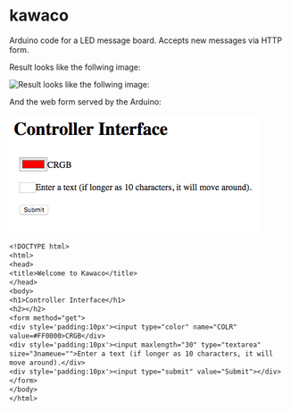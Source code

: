 # kawaco
Arduino code for a LED message board. Accepts new messages via HTTP form.

Result looks like the follwing image:

![Result looks like the follwing image:](https://kartingmanager.com/wp-content/uploads/2014/09/led-display.png)

And the web form served by the Arduino:

![Web form:](./webform.png)

```http
<!DOCTYPE html>
<html>
<head>
<title>Welcome to Kawaco</title>
</head>
<body>
<h1>Controller Interface</h1>
<h2></h2>
<form method="get">
<div style='padding:10px'><input type="color" name="COLR" value=#FF0000>CRGB</div>
<div style='padding:10px'><input maxlength="30" type="textarea" size="3nameue="">Enter a text (if longer as 10 characters, it will move around).</div>
<div style='padding:10px'><input type="submit" value="Submit"></div>
</form>
</body>
</html>
```
